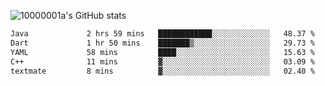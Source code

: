 ![10000001a's GitHub stats](https://github-readme-stats.vercel.app/api?username=10000001a&show_icons=true&theme=onedark&count_private=true)

<!-- [![Top Langs](https://github-readme-stats.vercel.app/api/top-langs/?username=10000001a&layout=compact&theme=onedark&langs_count=5)](https://github.com/anuraghazra/github-readme-stats) -->
<!--
**10000001a/10000001a** is a ✨ _special_ ✨ repository because its `README.md` (this file) appears on your GitHub profile.

Here are some ideas to get you started:

- 🔭 I’m currently working on ...
- 🌱 I’m currently learning ...
- 👯 I’m looking to collaborate on ...
- 🤔 I’m looking for help with ...
- 💬 Ask me about ...
- 📫 How to reach me: ...
- 😄 Pronouns: ...
- ⚡ Fun fact: ...
-->

<!--START_SECTION:waka-->

```txt
Java             2 hrs 59 mins   ████████████░░░░░░░░░░░░░   48.37 %
Dart             1 hr 50 mins    ███████▒░░░░░░░░░░░░░░░░░   29.73 %
YAML             58 mins         ████░░░░░░░░░░░░░░░░░░░░░   15.63 %
C++              11 mins         ▓░░░░░░░░░░░░░░░░░░░░░░░░   03.09 %
textmate         8 mins          ▓░░░░░░░░░░░░░░░░░░░░░░░░   02.40 %
```

<!--END_SECTION:waka-->
